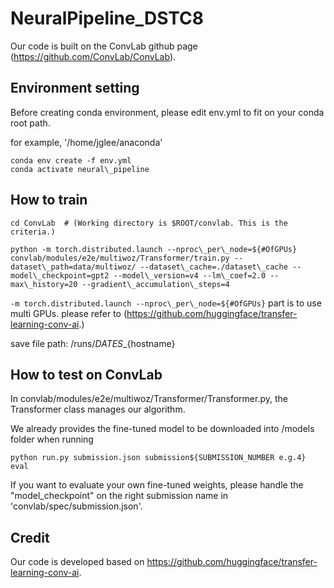 # NeuralPipeline_DSTC8

Our code is built on the ConvLab github page (https://github.com/ConvLab/ConvLab).

## Environment setting

Before creating conda environment, please edit env.yml to fit on your conda root path.

for example, \'/home/jglee/anaconda\'

```
conda env create -f env.yml
conda activate neural\_pipeline
```

## How to train

```
cd ConvLab  # (Working directory is $ROOT/convlab. This is the criteria.)

python -m torch.distributed.launch --nproc\_per\_node=${#OfGPUs} convlab/modules/e2e/multiwoz/Transformer/train.py --dataset\_path=data/multiwoz/ --dataset\_cache=./dataset\_cache --model\_checkpoint=gpt2 --model\_version=v4 --lm\_coef=2.0 --max\_history=20 --gradient\_accumulation\_steps=4

```

`-m torch.distributed.launch --nproc\_per\_node=${#OfGPUs}` part is to use multi GPUs. 
please refer to (https://github.com/huggingface/transfer-learning-conv-ai.) 

save file path: /runs/${DATES}\_${hostname}


## How to test on ConvLab

In convlab/modules/e2e/multiwoz/Transformer/Transformer.py, the Transformer class manages our algorithm.

We already provides the fine-tuned model to be downloaded into /models folder when running 

```
python run.py submission.json submission${SUBMISSION_NUMBER e.g.4} eval
```

If you want to evaluate your own fine-tuned weights, please handle the "model\_checkpoint" on the right submission name in 'convlab/spec/submission.json'.

## Credit
Our code is developed based on https://github.com/huggingface/transfer-learning-conv-ai.


